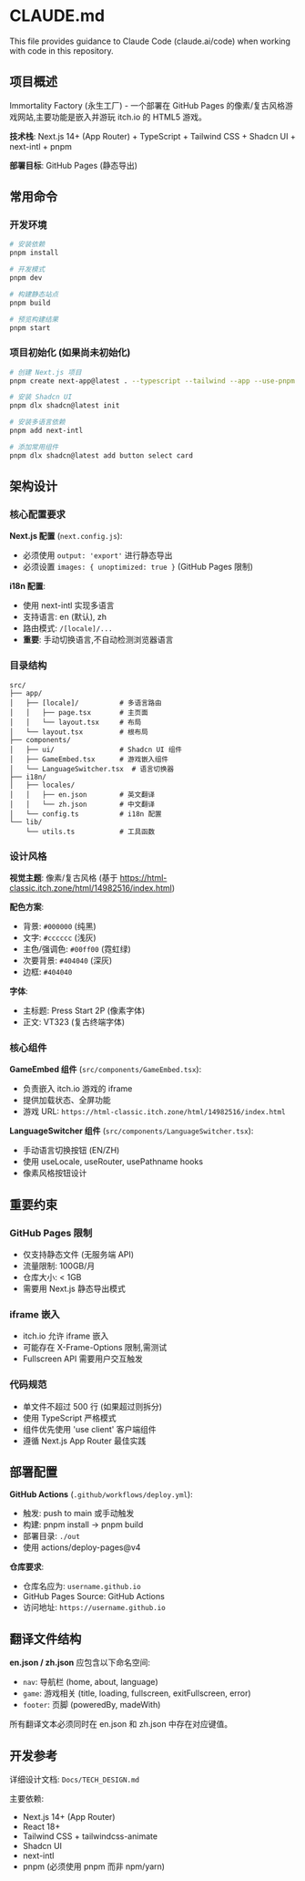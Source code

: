 # CLAUDE.md

This file provides guidance to Claude Code (claude.ai/code) when working with code in this repository.

## 项目概述

Immortality Factory (永生工厂) - 一个部署在 GitHub Pages 的像素/复古风格游戏网站,主要功能是嵌入并游玩 itch.io 的 HTML5 游戏。

**技术栈**: Next.js 14+ (App Router) + TypeScript + Tailwind CSS + Shadcn UI + next-intl + pnpm

**部署目标**: GitHub Pages (静态导出)

## 常用命令

### 开发环境
```bash
# 安装依赖
pnpm install

# 开发模式
pnpm dev

# 构建静态站点
pnpm build

# 预览构建结果
pnpm start
```

### 项目初始化 (如果尚未初始化)
```bash
# 创建 Next.js 项目
pnpm create next-app@latest . --typescript --tailwind --app --use-pnpm

# 安装 Shadcn UI
pnpm dlx shadcn@latest init

# 安装多语言依赖
pnpm add next-intl

# 添加常用组件
pnpm dlx shadcn@latest add button select card
```

## 架构设计

### 核心配置要求

**Next.js 配置** (`next.config.js`):
- 必须使用 `output: 'export'` 进行静态导出
- 必须设置 `images: { unoptimized: true }` (GitHub Pages 限制)

**i18n 配置**:
- 使用 next-intl 实现多语言
- 支持语言: en (默认), zh
- 路由模式: `/[locale]/...`
- **重要**: 手动切换语言,不自动检测浏览器语言

### 目录结构

```
src/
├── app/
│   ├── [locale]/          # 多语言路由
│   │   ├── page.tsx       # 主页面
│   │   └── layout.tsx     # 布局
│   └── layout.tsx         # 根布局
├── components/
│   ├── ui/                # Shadcn UI 组件
│   ├── GameEmbed.tsx      # 游戏嵌入组件
│   └── LanguageSwitcher.tsx  # 语言切换器
├── i18n/
│   ├── locales/
│   │   ├── en.json        # 英文翻译
│   │   └── zh.json        # 中文翻译
│   └── config.ts          # i18n 配置
└── lib/
    └── utils.ts           # 工具函数
```

### 设计风格

**视觉主题**: 像素/复古风格 (基于 https://html-classic.itch.zone/html/14982516/index.html)

**配色方案**:
- 背景: `#000000` (纯黑)
- 文字: `#cccccc` (浅灰)
- 主色/强调色: `#00ff00` (霓虹绿)
- 次要背景: `#404040` (深灰)
- 边框: `#404040`

**字体**:
- 主标题: Press Start 2P (像素字体)
- 正文: VT323 (复古终端字体)

### 核心组件

**GameEmbed 组件** (`src/components/GameEmbed.tsx`):
- 负责嵌入 itch.io 游戏的 iframe
- 提供加载状态、全屏功能
- 游戏 URL: `https://html-classic.itch.zone/html/14982516/index.html`

**LanguageSwitcher 组件** (`src/components/LanguageSwitcher.tsx`):
- 手动语言切换按钮 (EN/ZH)
- 使用 useLocale, useRouter, usePathname hooks
- 像素风格按钮设计

## 重要约束

### GitHub Pages 限制
- 仅支持静态文件 (无服务端 API)
- 流量限制: 100GB/月
- 仓库大小: < 1GB
- 需要用 Next.js 静态导出模式

### iframe 嵌入
- itch.io 允许 iframe 嵌入
- 可能存在 X-Frame-Options 限制,需测试
- Fullscreen API 需要用户交互触发

### 代码规范
- 单文件不超过 500 行 (如果超过则拆分)
- 使用 TypeScript 严格模式
- 组件优先使用 'use client' 客户端组件
- 遵循 Next.js App Router 最佳实践

## 部署配置

**GitHub Actions** (`.github/workflows/deploy.yml`):
- 触发: push to main 或手动触发
- 构建: pnpm install → pnpm build
- 部署目录: `./out`
- 使用 actions/deploy-pages@v4

**仓库要求**:
- 仓库名应为: `username.github.io`
- GitHub Pages Source: GitHub Actions
- 访问地址: `https://username.github.io`

## 翻译文件结构

**en.json / zh.json** 应包含以下命名空间:
- `nav`: 导航栏 (home, about, language)
- `game`: 游戏相关 (title, loading, fullscreen, exitFullscreen, error)
- `footer`: 页脚 (poweredBy, madeWith)

所有翻译文本必须同时在 en.json 和 zh.json 中存在对应键值。

## 开发参考

详细设计文档: `Docs/TECH_DESIGN.md`

主要依赖:
- Next.js 14+ (App Router)
- React 18+
- Tailwind CSS + tailwindcss-animate
- Shadcn UI
- next-intl
- pnpm (必须使用 pnpm 而非 npm/yarn)
